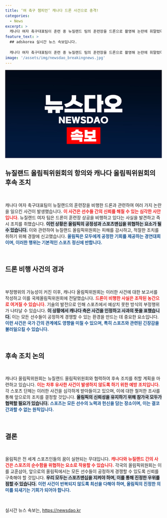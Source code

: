 ```yaml
---
title: ‘여 축구 챔피언’ 캐나다 드론 사건으로 충격!
categories:
  - News
excerpt: >
  캐나다 여자 축구대표팀이 훈련 중 뉴질랜드 팀의 훈련장을 드론으로 촬영해 논란에 휘말렸다. 뉴질랜드 올림픽위원회는 IOC에 공식 항의했고, 캐나다 측은 사과하며 후속 조치를 검토 중이다. 파리올림픽 첫 대결이 주목받고 있다!
feature_text: >
  ## adskorea 실시간 뉴스 속보입니다.

  캐나다 여자 축구대표팀이 훈련 중 뉴질랜드 팀의 훈련장을 드론으로 촬영해 논란에 휘말렸다. 뉴질랜드 올림픽위원회는 IOC에 공식 항의했고, 캐나다 측은 사과하며 후속 조치를 검토 중이다. 파리올림픽 첫 대결이 주목받고 있다!
image: '/assets/img/newsdao_breakingnews.jpg'
---
```


<p><img src="/assets/img/newsdao_breakingnews.jpg" alt="adskorea 속보" /></p>

<h2 data-ke-size="size26">뉴질랜드 올림픽위원회의 항의와 캐나다 올림픽위원회의 후속 조치</h2>

<p data-ke-size="size16">&nbsp;</p>

<p>캐나다 여자 축구대표팀이 뉴질랜드의 훈련장을 비행한 드론과 관련하여 여러 가지 논란을 일으킨 사건이 발생했습니다. <b><span style="color: #ee2323;">이 사건은 선수들 간의 신뢰를 해칠 수 있는 심각한 사안입니다.</span></b> 뉴질랜드 여자 팀은 드론이 훈련장 상공을 비행하고 있다는 사실을 발견하고 즉시 조치를 취했습니다. <b><span style="background-color: #21538527;">이런 상황은 올림픽의 공정성과 스포츠맨십을 위협하는 요소가 될 수 있습니다.</span></b> 이와 관련하여 뉴질랜드 올림픽위원회는 피해를 감시하고, 적절한 조치를 취하기 위해 경찰에 신고했습니다. <b><span style="color: #1a5490;">올림픽은 모두에게 공정한 기회를 제공하는 경연대회이며, 이러한 행위는 기본적인 스포츠 정신에 반합니다.</span></b></p>

<p data-ke-size="size16">&nbsp;</p>

<h2 data-ke-size="size26">드론 비행 사건의 경과</h2>

<p data-ke-size="size16">&nbsp;</p>

<p>부정행위의 가능성이 커진 이후, 캐나다 올림픽위원회는 이러한 사건에 대한 보고서를 작성하고 이를 국제올림픽위원회에 전달했습니다. <b><span style="color: #ee2323;">드론이 비행한 사실은 조작된 농간으로 여겨질 수 있습니다.</span></b> 기술의 발전으로 인해 스포츠에서 예상치 못한 방식의 부정행위가 나타날 수 있습니다. <b><span style="background-color: #21538527;">이 상황에서 캐나다 측은 사건을 인정하고 사과의 뜻을 표했습니다.</span></b> 이는 모든 선수들이 공정하게 경쟁할 수 있는 환경을 만드는 데 중요한 요소입니다. <b><span style="color: #1a5490;">이런 사건은 국가 간의 관계에도 영향을 미칠 수 있으며, 특히 스포츠와 관련된 긴장감을 불러일으킬 수 있습니다.</span></b></p>

<p data-ke-size="size16">&nbsp;</p>

<h2 data-ke-size="size26">후속 조치 논의</h2>

<p data-ke-size="size16">&nbsp;</p>

<p>캐나다 올림픽위원회는 뉴질랜드 올림픽위원회와 협력하여 후속 조치를 취할 계획을 마련하고 있습니다. <b><span style="color: #ee2323;">이는 차후 유사한 사건이 발생하지 않도록 하기 위한 예방 조치입니다.</span></b> 각 스포츠 단체는 이러한 사건을 심각하게 받아들이고 있으며, 이에 대한 철저한 조사를 통해 앞으로의 조치를 결정할 것입니다. <b><span style="background-color: #21538527;">올림픽의 신뢰성을 유지하기 위해 참가국 모두가 협력할 필요가 있습니다.</span></b> <b><span style="color: #1a5490;">스포츠는 모든 선수의 노력과 헌신을 담는 장소이며, 이는 결코 간과할 수 없는 원칙입니다.</span></b></p>

<p data-ke-size="size16">&nbsp;</p>

<h2 data-ke-size="size26">결론</h2>

<p data-ke-size="size16">&nbsp;</p>

<p>올림픽은 전 세계 스포츠인들의 꿈이 실현되는 무대입니다. <b><span style="color: #ee2323;">캐나다와 뉴질랜드 간의 사건은 스포츠의 순수함을 위협하는 요소로 작용할 수 있습니다.</span></b> 각국의 올림픽위원회는 이를 교훈삼아, 앞으로의 올림픽에서는 모든 선수들이 공정하게 경쟁할 수 있도록 신뢰를 구축해야 할 것입니다. <b><span style="background-color: #21538527;">우리 모두는 스포츠맨십을 지켜야 하며, 이를 통해 진정한 우위를 점할 수 있습니다.</span></b> <b><span style="color: #1a5490;">이런 사건이 반복되지 않도록 최선을 다해야 하며, 올림픽의 진정한 의미를 되새기는 기회가 되어야 합니다.</span></b></p>

<p data-ke-size="size16">&nbsp;</p>
실시간 뉴스 속보는, <a href="https://newsdao.kr" rel="dofollow">https://newsdao.kr</a>



